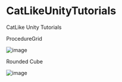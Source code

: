 # CatLikeUnityTutorials
CatLike Unity Tutorials 


ProcedureGrid

![image](https://github.com/jimmyzbr/CatLikeUnityTutorials/assets/8529276/c5d46e45-84f4-48e2-af21-c3d99957f79e)


Rounded Cube

![image](https://github.com/jimmyzbr/CatLikeUnityTutorials/assets/8529276/4382c662-6aae-4b99-921b-f16122e2bb4d)
